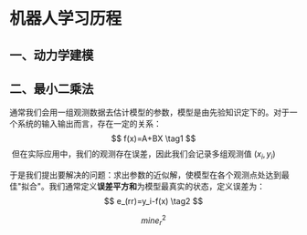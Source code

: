 # 机器人学习历程

## 一、动力学建模



## 二、最小二乘法

​		通常我们会用一组观测数据去估计模型的参数，模型是由先验知识定下的。对于一个系统的输入输出而言，存在一定的关系： 
$$
f(x)=A+BX \tag1
$$
​		但在实际应用中，我们的观测存在误差，因此我们会记录多组观测值 $(x_i,y_i)$

于是我们提出要解决的问题：求出参数的近似解，使模型在各个观测点处达到最佳"拟合"。我们通常定义**误差平方和**为模型最真实的状态，定义误差为：
$$
e_(rr)=y_i-f(x) \tag2
$$

$$
min  e_r^2
$$

